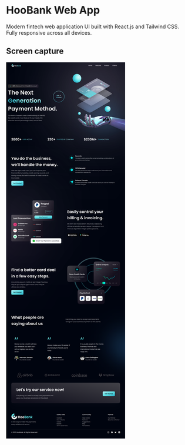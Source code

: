 # HooBank Web App

Modern fintech web application UI built with React.js and Tailwind CSS. Fully responsive across all devices. 


## Screen capture

![Fintech App](./src/screencapture.png)
